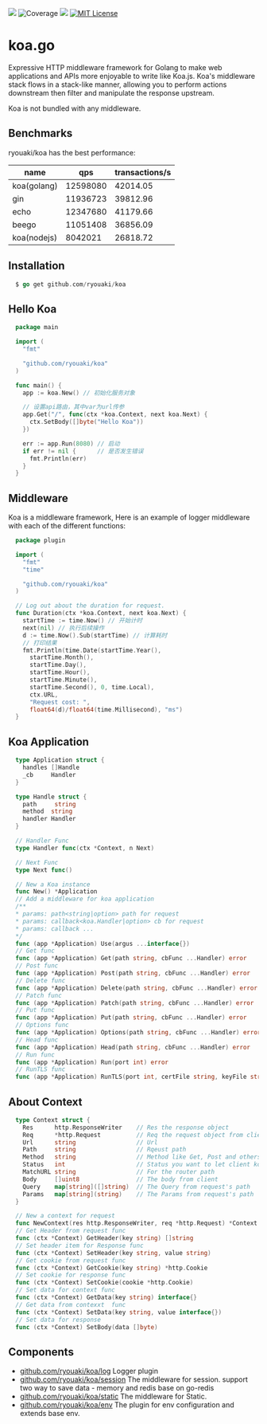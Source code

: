 ![](https://www.oscs1024.com/platform/badge/ryouaki/koa.svg)
![Coverage](https://img.shields.io/badge/Coverage-8.9%25-red)
![](https://goreportcard.com/badge/github.com/ryouaki/koa)
[![MIT License](http://img.shields.io/badge/license-MIT-blue.svg?style=flat)](LICENSE)

# koa.go
Expressive HTTP middleware framework for Golang to make web applications and APIs more enjoyable to write like Koa.js. Koa's middleware stack flows in a stack-like manner, allowing you to perform actions downstream then filter and manipulate the response upstream.

Koa is not bundled with any middleware.

## Benchmarks
ryouaki/koa has the best performance:

| name | qps | transactions/s |
|--|--|--|
|koa(golang) | 12598080 | 42014.05 |
|gin | 11936723 | 39812.96 |
|echo | 12347680 | 41179.66	 |
|beego | 11051408 | 36856.09 |
|koa(nodejs) | 8042021 | 26818.72	 |

## Installation
```go
  $ go get github.com/ryouaki/koa
```

## Hello Koa
```go
  package main

  import (
    "fmt"

    "github.com/ryouaki/koa"
  )

  func main() {
    app := koa.New() // 初始化服务对象

    // 设置api路由，其中var为url传参
    app.Get("/", func(ctx *koa.Context, next koa.Next) {
      ctx.SetBody([]byte("Hello Koa"))
    })

    err := app.Run(8080) // 启动
    if err != nil {      // 是否发生错误
      fmt.Println(err)
    }
  }
```

## Middleware
Koa is a middleware framework, Here is an example of logger middleware with each of the different functions:

```go
  package plugin

  import (
    "fmt"
    "time"

    "github.com/ryouaki/koa"
  )

  // Log out about the duration for request.
  func Duration(ctx *koa.Context, next koa.Next) {
    startTime := time.Now() // 开始计时
    next(nil) // 执行后续操作
    d := time.Now().Sub(startTime) // 计算耗时
    // 打印结果
    fmt.Println(time.Date(startTime.Year(),
      startTime.Month(),
      startTime.Day(),
      startTime.Hour(),
      startTime.Minute(),
      startTime.Second(), 0, time.Local),
      ctx.URL,
      "Request cost: ",
      float64(d)/float64(time.Millisecond), "ms")
  }
```




## Koa Application
```go
  type Application struct {
    handles []Handle
    _cb     Handler
  }

  type Handle struct {
    path     string
    method  string
    handler Handler
  }

  // Handler Func
  type Handler func(ctx *Context, n Next)

  // Next Func
  type Next func()

  // New a Koa instance
  func New() *Application
  // Add a middleware for koa application
  /**
  * params: path<string|option> path for request
  * params: callback<koa.Handler|option> cb for request
  * params: callback ...
  */
  func (app *Application) Use(argus ...interface{})
  // Get func
  func (app *Application) Get(path string, cbFunc ...Handler) error
  // Post func
  func (app *Application) Post(path string, cbFunc ...Handler) error
  // Delete func
  func (app *Application) Delete(path string, cbFunc ...Handler) error
  // Patch func
  func (app *Application) Patch(path string, cbFunc ...Handler) error 
  // Put func
  func (app *Application) Put(path string, cbFunc ...Handler) error
  // Options func
  func (app *Application) Options(path string, cbFunc ...Handler) error
  // Head func
  func (app *Application) Head(path string, cbFunc ...Handler) error
  // Run func
  func (app *Application) Run(port int) error 
  // RunTLS func
  func (app *Application) RunTLS(port int, certFile string, keyFile string) error 
```

## About Context
```go
  type Context struct {
    Res      http.ResponseWriter    // Res the response object
    Req      *http.Request          // Req the request object from client
    Url      string                 // Url
    Path     string                 // Rqeust path
    Method   string                 // Method like Get, Post and others
    Status   int                    // Status you want to let client konw for the request
    MatchURL string                 // For the router path
    Body     []uint8                // The body from client
    Query    map[string]([]string)  // The Query from request's path
    Params   map[string](string)    // The Params from request's path
  }

  // New a context for request
  func NewContext(res http.ResponseWriter, req *http.Request) *Context
  // Get Header from request func
  func (ctx *Context) GetHeader(key string) []string 
  // Set header item for Response func
  func (ctx *Context) SetHeader(key string, value string)
  // Get cookie from request func
  func (ctx *Context) GetCookie(key string) *http.Cookie
  // Set cookie for response func
  func (ctx *Context) SetCookie(cookie *http.Cookie)
  // Set data for context func
  func (ctx *Context) GetData(key string) interface{}
  // Get data from contexxt  func
  func (ctx *Context) SetData(key string, value interface{})
  // Set data for response
  func (ctx *Context) SetBody(data []byte)
```

## Components
- [github.com/ryouaki/koa/log](https://github.com/ryouaki/koa/blob/main/log/log.md) Logger plugin
- [github.com/ryouaki/koa/session](https://github.com/ryouaki/koa/blob/main/session/session.md) The middleware for session. support two way to save data - memory and redis base on go-redis
- [github.com/ryouaki/koa/static](https://github.com/ryouaki/koa/blob/main/static/static.md) The middleware for Static.
- [github.com/ryouaki/koa/env](https://github.com/ryouaki/koa/blob/main/static/env.md) The plugin for env configuration and extends base env.
